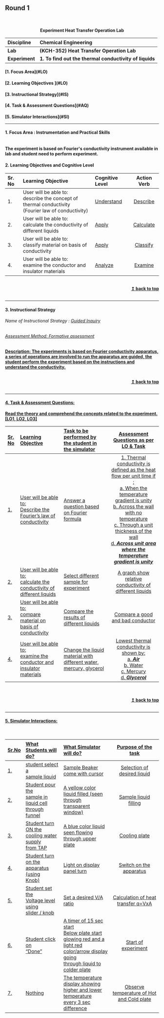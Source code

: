 ## Round 1
<p align="center">
<br>
<br>
<b> Experiment Heat Transfer Operation Lab  <a name="top"></a> <br>
</p>

<b>Discipline | <b>Chemical Engineering
:--|:--|
<b> Lab | <b> (KCH-352) Heat Transfer Operation Lab
<b> Experiment|     <b> 1. To find out the thermal conductivity of liquids


<h4> [1. Focus Area](#LO)
<h4> [2. Learning Objectives ](#LO)
<h4> [3. Instructional Strategy](#IS)
<h4> [4. Task & Assessment Questions](#AQ)
<h4> [5. Simulator Interactions](#SI)
<hr>

<a name="LO"></a>
#### 1. Focus Area : Instrumentation and Practical Skills
<br>The experiment is based on Fourier's conductivity instrument available in lab and student need to perform experiment.

#### 2. Learning Objectives and Cognitive Level


Sr. No |	Learning Objective	| Cognitive Level | Action Verb
:--|:--|:--|:-:
1.| User will be able to: <br>describe the concept of thermal conductivity <br>(Fourier law of conductivity) | [Understand](http://vlabs.iitb.ac.in/vlabs-dev/document.php) | [Describe](http://vlabs.iitb.ac.in/vlabs-dev/document.php)
2.| User will be able to: <br>calculate the conductivity of different liquids<br>| [Apply](http://vlabs.iitb.ac.in/vlabs-dev/document.php) | [Calculate](http://vlabs.iitb.ac.in/vlabs-dev/document.php)
3.| User will be able to: <br>classify material on basis of conductivity<br> | [Apply](http://vlabs.iitb.ac.in/vlabs-dev/document.php) | [Classify](http://vlabs.iitb.ac.in/vlabs-dev/document.php)
4.| User will be able to: <br>examine the conductor and insulator materials<br> | [Analyze](http://vlabs.iitb.ac.in/vlabs-dev/document.php) | [Examine](http://vlabs.iitb.ac.in/vlabs-dev/document.php)


<br/>
<div align="right">
    <b><a href="#top">↥ back to top</a></b>
</div>
<br/>
<hr>

<a name="IS"></a>
#### 3. Instructional Strategy
###### Name of Instructional Strategy  :    <u>  Guided Inquiry
###### Assessment Method: Formative assessment

<u> <b>Description: </b> The experiments is based on Fourier conductivity apparatus, a series of operations are involved to run the apparatus are guided, the student perform the experiment based on the instructions and understand the conductivity. </u>
<br>
<br/>
<div align="right">
    <b><a href="#top">↥ back to top</a></b>
</div>
<br/>
<hr>

<a name="AQ"></a>
#### 4. Task & Assessment Questions:

Read the theory and comprehend the concepts related to the experiment. [LO1, LO2, LO3]
<br>

Sr. No |	Learning Objective	| Task to be performed by <br> the student  in the simulator | Assessment Questions as per LO & Task
:--|:--|:--|:-:
1.| User will be able to: <br> Describe the Fourier’s law of conductivity | Answer a question based on Fourier formula| 1. Thermal conductivity is defined as the heat flow per unit time if :<br>a. When the temperature gradient is unity<br>b. Across the wall with no temperature<br>c. Through a unit thickness of the wall<br>d. <strong><em>Across unit area where the temperature gradient is unity</em></strong><br>
2.| User will be able to:<br> calculate the conductivity of different liquids |Select different sample for experiment  <br> |A graph show relative conductivity of different liquids <br>
3.| User will be able to:<br> compare material on basis of conductivity |Compare the results of different liquids  <br> |Compare a good and bad conductor <br>
4.| User will be able to:<br> examine the conductor and insulator materials |Change the liquid material with different water, mercury, glycerol  <br> |Lowest thermal conductivity is shown by: <br>a.<strong><em> Air</em></strong><br>b. Water <br>c. Mercury<br>d. <strong><em>Glycerol</em></strong> <br>


 <br>
<br/>
<div align="right">
    <b><a href="#top">↥ back to top</a></b>
</div>
<br/>
<hr>

<a name="SI"></a>

#### 5. Simulator Interactions:
<br>

Sr.No | What Students will do? |	What Simulator will do?	| Purpose of the task
:--|:--|:--|:--:
1.| student select a <br> sample liquid| Sample Beaker come with cursor  |Selection of desired liquid
2.| Student pour the  <br> sample in liquid cell  <br> through funnel  |A yellow color liquid filled (seen  <br>through transparent window)  |Sample liquid filling
3.| Student turn ON the <br> cooling water supply <br>from TAP | A blue color liquid seen flowing  <br> through upper plate  |Cooling plate
4.|Student turn on the  <br> apparatus (using <br>Knob) | Light on display panel turn | Switch on the apparatus
5.|Student set the <br> Voltage level using <br>slider / knob | Set a desired V/A ratio| Calculation of heat transfer q=VxA
6.|Student click on <br> “Done” | A timer of 15 sec start <br>Below plate start glowing red and a <br>light red color/arrow display going <br>through liquid to colder plate | Start of experiment
7.|Nothing   | The temperature display showing <br>higher and lower temperature <br>every 3 sec difference | Observe <br>temperature of Hot <br>and Cold plate

